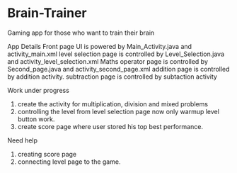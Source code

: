 # Brain-Trainer
Gaming app for those who want to train their brain

App Details
Front page UI is powered by Main_Activity.java and activity_main.xml
level selection page is controlled by Level_Selection.java and activity_level_selection.xml
Maths operator page is controlled by Second_page.java and activity_second_page.xml
addition page is controlled by addition activity.
subtraction page is controlled by subtaction activity

Work under progress
1. create the activity for multiplication, division and mixed problems
2. controlling the level from level selection page now only warmup level button work.
3. create score page where user stored his top best performance.


Need help
1. creating score page
2. connecting level page to the game.

